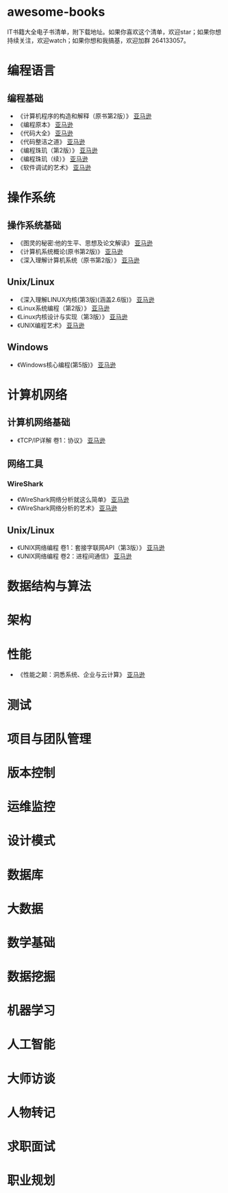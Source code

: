 # awesome-books
IT书籍大全电子书清单，附下载地址。如果你喜欢这个清单，欢迎star；如果你想持续关注，欢迎watch；如果你想和我搞基，欢迎加群 264133057。

# 编程语言

## 编程基础

- 《计算机程序的构造和解释（原书第2版）》 [亚马逊](https://www.amazon.cn/gp/product/B0011AP7RY/ref=as_li_qf_sp_asin_il_tl?ie=UTF8&camp=536&creative=3200&creativeASIN=B0011AP7RY&linkCode=as2&tag=vastwork-23)
- 《编程原本》 [亚马逊](https://www.amazon.cn/gp/product/B006P7V73G/ref=as_li_qf_sp_asin_il_tl?ie=UTF8&camp=536&creative=3200&creativeASIN=B006P7V73G&linkCode=as2&tag=vastwork-23)
- 《代码大全》 [亚马逊](https://www.amazon.cn/gp/product/B0061XKRXA/ref=as_li_qf_sp_asin_il_tl?ie=UTF8&camp=536&creative=3200&creativeASIN=B0061XKRXA&linkCode=as2&tag=vastwork-23)
- 《代码整洁之道》 [亚马逊](https://www.amazon.cn/gp/product/B0031M9GHC/ref=as_li_qf_sp_asin_il_tl?ie=UTF8&camp=536&creative=3200&creativeASIN=B0031M9GHC&linkCode=as2&tag=vastwork-23)
- 《编程珠玑（第2版）》 [亚马逊](https://www.amazon.cn/gp/product/B00SFZH0DC/ref=as_li_qf_sp_asin_il_tl?ie=UTF8&camp=536&creative=3200&creativeASIN=B00SFZH0DC&linkCode=as2&tag=vastwork-23)
- 《编程珠玑（续）》 [亚马逊](https://www.amazon.cn/gp/product/B0150BMQDM/ref=as_li_qf_sp_asin_il_tl?ie=UTF8&camp=536&creative=3200&creativeASIN=B0150BMQDM&linkCode=as2&tag=vastwork-23)
- 《软件调试的艺术》 [亚马逊](https://www.amazon.cn/gp/product/B00IOAM6VE/ref=as_li_qf_sp_asin_il_tl?ie=UTF8&camp=536&creative=3200&creativeASIN=B00IOAM6VE&linkCode=as2&tag=vastwork-23)

# 操作系统

## 操作系统基础

- 《图灵的秘密:他的生平、思想及论文解读》 [亚马逊](https://www.amazon.cn/gp/product/B00AAQXKXS/ref=as_li_qf_sp_asin_il_tl?ie=UTF8&camp=536&creative=3200&creativeASIN=B00AAQXKXS&linkCode=as2&tag=vastwork-23)
- 《计算机系统概论(原书第2版)》 [亚马逊](https://www.amazon.cn/gp/product/B0011F9OQE/ref=as_li_qf_sp_asin_il_tl?ie=UTF8&camp=536&creative=3200&creativeASIN=B0011F9OQE&linkCode=as2&tag=vastwork-23)
- 《深入理解计算机系统（原书第2版）》 [亚马逊](https://www.amazon.cn/gp/product/B004BJ18KM/ref=as_li_qf_sp_asin_il_tl?ie=UTF8&camp=536&creative=3200&creativeASIN=B004BJ18KM&linkCode=as2&tag=vastwork-23)


## Unix/Linux

- 《深入理解LINUX内核(第3版)(涵盖2.6版)》 [亚马逊](https://www.amazon.cn/gp/product/B0011F5RYM/ref=as_li_qf_sp_asin_il_tl?ie=UTF8&camp=536&creative=3200&creativeASIN=B0011F5RYM&linkCode=as2&tag=vastwork-23)
- 《Linux系统编程（第2版）》 [亚马逊](https://www.amazon.cn/gp/product/B00JUM2ML4/ref=as_li_qf_sp_asin_il_tl?ie=UTF8&camp=536&creative=3200&creativeASIN=B00JUM2ML4&linkCode=as2&tag=vastwork-23)
- 《Linux内核设计与实现（第3版）》 [亚马逊](https://www.amazon.cn/gp/product/B004X3Z3D4/ref=as_li_qf_sp_asin_il_tl?ie=UTF8&camp=536&creative=3200&creativeASIN=B004X3Z3D4&linkCode=as2&tag=vastwork-23)
- 《UNIX编程艺术》 [亚马逊](https://www.amazon.cn/gp/product/B008Z1IEQ8/ref=as_li_qf_sp_asin_il_tl?ie=UTF8&camp=536&creative=3200&creativeASIN=B008Z1IEQ8&linkCode=as2&tag=vastwork-23)

## Windows

- 《Windows核心编程(第5版)》 	[亚马逊](https://www.amazon.cn/gp/product/B001GS7918/ref=as_li_qf_sp_asin_il_tl?ie=UTF8&camp=536&creative=3200&creativeASIN=B001GS7918&linkCode=as2&tag=vastwork-23)

# 计算机网络

## 计算机网络基础

- 《TCP/IP详解 卷1：协议》 [亚马逊](https://www.amazon.cn/gp/product/B00116OTVS/ref=as_li_qf_sp_asin_il_tl?ie=UTF8&camp=536&creative=3200&creativeASIN=B00116OTVS&linkCode=as2&tag=vastwork-23)

## 网络工具

### WireShark

- 《WireShark网络分析就这么简单》 [亚马逊](https://www.amazon.cn/gp/product/B00PB5QQ84/ref=as_li_qf_sp_asin_il_tl?ie=UTF8&camp=536&creative=3200&creativeASIN=B00PB5QQ84&linkCode=as2&tag=vastwork-23)
- 《WireShark网络分析的艺术》 [亚马逊](https://www.amazon.cn/gp/product/B01AS1OS8A/ref=as_li_qf_sp_asin_il_tl?ie=UTF8&camp=536&creative=3200&creativeASIN=B01AS1OS8A&linkCode=as2&tag=vastwork-23)

## Unix/Linux

- 《UNIX网络编程 卷1：套接字联网API（第3版）》 [亚马逊](https://www.amazon.cn/gp/product/B011S72JB6/ref=as_li_qf_sp_asin_il_tl?ie=UTF8&camp=536&creative=3200&creativeASIN=B011S72JB6&linkCode=as2&tag=vastwork-23)
- 《UNIX网络编程 卷2：进程间通信》 [亚马逊](https://www.amazon.cn/gp/product/B012R5A29O/ref=as_li_qf_sp_asin_il_tl?ie=UTF8&camp=536&creative=3200&creativeASIN=B012R5A29O&linkCode=as2&tag=vastwork-23)

# 数据结构与算法

# 架构

# 性能

- 《性能之颠：洞悉系统、企业与云计算》 [亚马逊](https://www.amazon.cn/gp/product/B0140I5WPK/ref=as_li_qf_sp_asin_il_tl?ie=UTF8&camp=536&creative=3200&creativeASIN=B0140I5WPK&linkCode=as2&tag=vastwork-23)

# 测试

# 项目与团队管理

# 版本控制

# 运维监控

# 设计模式

# 数据库

# 大数据

# 数学基础

# 数据挖掘

# 机器学习

# 人工智能

# 大师访谈

# 人物转记

# 求职面试

# 职业规划
